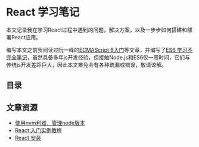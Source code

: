 # React 学习笔记

本文记录我在学习React过程中遇到的问题，解决方案，以及一步步如何搭建和部署React应用。

编写本文之前我阅读过阮一峰的[ECMAScript 6入门](http://es6.ruanyifeng.com/)等文章，并编写了[ES6 学习不完全笔记](https://github.com/maosong/ES6-Learning-notes)，虽然具备多年js开发经验，但接触Node.js和ES6仅一周时间，它们与传统js开发差距巨大，因此本文难免会有各种疏漏或错误，敬请谅解。

## 目录

## 文章资源

- [使用nvm利器，管理node版本](http://www.cnblogs.com/kongxianghai/p/5660101.html)
- [React 入门实例教程](http://www.ruanyifeng.com/blog/2015/03/react.html)
- [React 安装](http://www.runoob.com/react/react-install.html)
